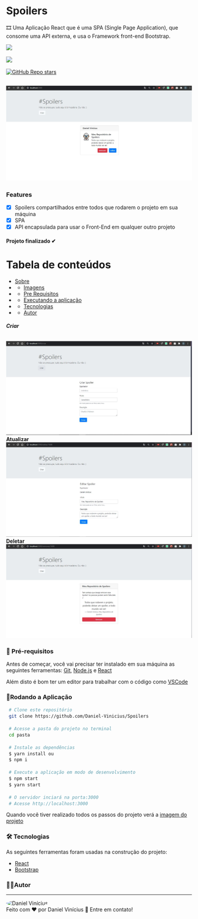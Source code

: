  <h1> Spoilers </h1>
 <p id="sobre">
🎞 Uma Aplicação React que é uma SPA (Single Page Application), que consome uma API externa, e usa o Framework front-end Bootstrap.

![](https://img.shields.io/badge/license-MIT-green)

![](https://img.shields.io/badge/languege-Portuguese-yellow)

[![GitHub Repo stars](https://img.shields.io/github/stars/Daniel-Vinicius/Spoilers?style=social)](https://github.com/Daniel-Vinicius/Spoilers/stargazers)

<h2 align="center">  <img alt="Imagem do Projeto" id="imagem" title="#Projeto" src="https://github.com/Daniel-Vinicius/Spoilers/blob/master/.github/Imagem.JPG" />  </h2>

### Features 
- [x] Spoilers compartilhados entre todos que rodarem o projeto em sua máquina
- [x] SPA
- [x] API encapsulada para usar o Front-End em qualquer outro projeto

<h4  align="left">
Projeto finalizado ✔
</h4>

Tabela de conteúdos 
================= 
<!--ts-->
 * [Sobre](#sobre) 
 * * [Imagens](#Imagens)
 * * [Pre Requisitos](#pre-requisitos)
 * * [Executando a aplicação](#rodando)
 * * [Tecnologias](#tecnologias)
 * * [Autor](#autor)
 <!--te-->

<h6><b>Criar</b></h6>
<img alt="Imagem 2 do Projeto" title="#Projeto" src="https://github.com/Daniel-Vinicius/Spoilers/blob/master/.github/Imagem4.JPG"

<h6><b> Atualizar</b></h6>
<img alt="Imagem 3 do Projeto" title="#Projeto" src="https://github.com/Daniel-Vinicius/Spoilers/blob/master/.github/Imagem2.JPG"

<h6><b>Deletar</b></h6>
<img alt="Imagem 4 do Projeto" title="#Projeto" src="https://github.com/Daniel-Vinicius/Spoilers/blob/master/.github/Imagem3.JPG" 

---
### 🛒 Pré-requisitos<a id="pre-requisitos"></a>

Antes de começar, você vai precisar ter instalado em sua máquina as seguintes ferramentas:
 [Git](https://git-scm.com/),
 [Node.js](https://nodejs.org/pt-br/) e
 [React](https://reactjs.org/)
 
 Além disto é bom ter um editor para trabalhar com o código como [VSCode](https://code.visualstudio.com/)
 
   ### 📀Rodando a Aplicação<a id="rodando"></a>
   
````bash 
 # Clone este repositório
 git clone https://github.com/Daniel-Vinicius/Spoilers
 
 # Acesse a pasta do projeto no terminal
 cd pasta
 
 # Instale as dependências
 $ yarn install ou
 $ npm i 
 
 # Execute a aplicação em modo de desenvolvimento
 $ npm start 
 $ yarn start
 
 # O servidor inciará na porta:3000
 # Acesse http://localhost:3000
 ````
<p> Quando você tiver realizado todos os passos do projeto verá a  <a href="#imagem" >imagem do projeto</a> </p>

### 🛠 Tecnologias<a id="tecnologias"></a>
 As seguintes ferramentas foram usadas na construção do projeto:
 
  - [React](https://reactjs.org/)
  - [Bootstrap](https://getbootstrap.com.br/)

### 👨‍💻Autor <a id="autor"> </a>

---
<a href="https://github.com/Daniel-Vinicius" style="text-decoration: none;">
<img style="border-radius: 50%;" src="https://avatars3.githubusercontent.com/u/66279500?s=460&u=2978b74f2bfcfec553cdd62c2cf15a0eca6652a3&v=4" width="100px;"  alt="Daniel Vinícius"/>

<br />
<span> Feito com ❤️ por Daniel Vinícius 👋 Entre em contato! </span> 
</a> 
